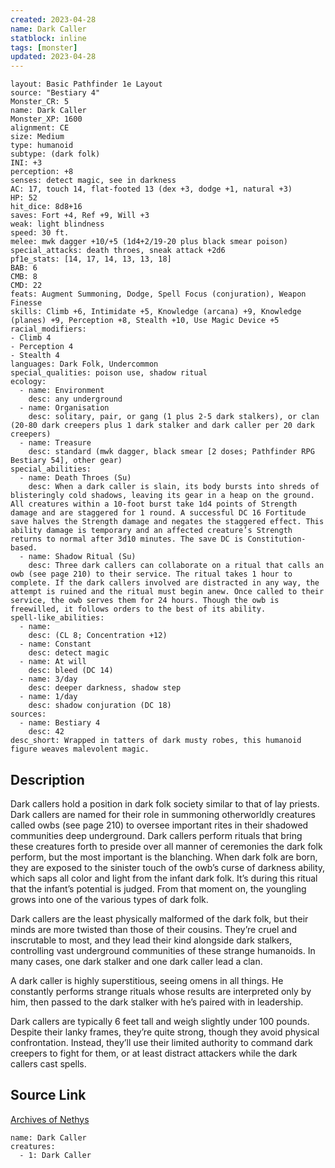 ```yaml
---
created: 2023-04-28
name: Dark Caller
statblock: inline
tags: [monster]
updated: 2023-04-28
---
```

```statblock
layout: Basic Pathfinder 1e Layout
source: "Bestiary 4"
Monster_CR: 5
name: Dark Caller
Monster_XP: 1600
alignment: CE
size: Medium
type: humanoid
subtype: (dark folk)
INI: +3
perception: +8
senses: detect magic, see in darkness
AC: 17, touch 14, flat-footed 13 (dex +3, dodge +1, natural +3)
HP: 52
hit_dice: 8d8+16
saves: Fort +4, Ref +9, Will +3
weak: light blindness
speed: 30 ft.
melee: mwk dagger +10/+5 (1d4+2/19-20 plus black smear poison)
special_attacks: death throes, sneak attack +2d6
pf1e_stats: [14, 17, 14, 13, 13, 18]
BAB: 6
CMB: 8
CMD: 22
feats: Augment Summoning, Dodge, Spell Focus (conjuration), Weapon Finesse
skills: Climb +6, Intimidate +5, Knowledge (arcana) +9, Knowledge (planes) +9, Perception +8, Stealth +10, Use Magic Device +5
racial_modifiers:
- Climb 4
- Perception 4
- Stealth 4
languages: Dark Folk, Undercommon
special_qualities: poison use, shadow ritual
ecology:
  - name: Environment
    desc: any underground
  - name: Organisation
    desc: solitary, pair, or gang (1 plus 2-5 dark stalkers), or clan (20-80 dark creepers plus 1 dark stalker and dark caller per 20 dark creepers)
  - name: Treasure
    desc: standard (mwk dagger, black smear [2 doses; Pathfinder RPG Bestiary 54], other gear)
special_abilities:
  - name: Death Throes (Su)
    desc: When a dark caller is slain, its body bursts into shreds of blisteringly cold shadows, leaving its gear in a heap on the ground. All creatures within a 10-foot burst take 1d4 points of Strength damage and are staggered for 1 round. A successful DC 16 Fortitude save halves the Strength damage and negates the staggered effect. This ability damage is temporary and an affected creature’s Strength returns to normal after 3d10 minutes. The save DC is Constitution-based.
  - name: Shadow Ritual (Su)
    desc: Three dark callers can collaborate on a ritual that calls an owb (see page 210) to their service. The ritual takes 1 hour to complete. If the dark callers involved are distracted in any way, the attempt is ruined and the ritual must begin anew. Once called to their service, the owb serves them for 24 hours. Though the owb is freewilled, it follows orders to the best of its ability.
spell-like_abilities:
  - name:
    desc: (CL 8; Concentration +12)
  - name: Constant
    desc: detect magic
  - name: At will
    desc: bleed (DC 14)
  - name: 3/day
    desc: deeper darkness, shadow step
  - name: 1/day
    desc: shadow conjuration (DC 18)
sources:
  - name: Bestiary 4
    desc: 42
desc_short: Wrapped in tatters of dark musty robes, this humanoid figure weaves malevolent magic.
```
## Description
Dark callers hold a position in dark folk society similar to that of lay priests. Dark callers are named for their role in summoning otherworldly creatures called owbs (see page 210) to oversee important rites in their shadowed communities deep underground. Dark callers perform rituals that bring these creatures forth to preside over all manner of ceremonies the dark folk perform, but the most important is the blanching. When dark folk are born, they are exposed to the sinister touch of the owb’s curse of darkness ability, which saps all color and light from the infant dark folk. It’s during this ritual that the infant’s potential is judged. From that moment on, the youngling grows into one of the various types of dark folk.

Dark callers are the least physically malformed of the dark folk, but their minds are more twisted than those of their cousins. They’re cruel and inscrutable to most, and they lead their kind alongside dark stalkers, controlling vast underground communities of these strange humanoids. In many cases, one dark stalker and one dark caller lead a clan.

A dark caller is highly superstitious, seeing omens in all things. He constantly performs strange rituals whose results are interpreted only by him, then passed to the dark stalker with he’s paired with in leadership.

Dark callers are typically 6 feet tall and weigh slightly under 100 pounds. Despite their lanky frames, they’re quite strong, though they avoid physical confrontation. Instead, they’ll use their limited authority to command dark creepers to fight for them, or at least distract attackers while the dark callers cast spells.
## Source Link
[Archives of Nethys](https://aonprd.com/MonsterDisplay.aspx?ItemName=Dark%20Caller)
```encounter-table
name: Dark Caller
creatures:
  - 1: Dark Caller
```
